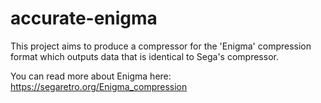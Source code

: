 # accurate-enigma

This project aims to produce a compressor for the 'Enigma' compression format
which outputs data that is identical to Sega's compressor.

You can read more about Enigma here:
https://segaretro.org/Enigma_compression
